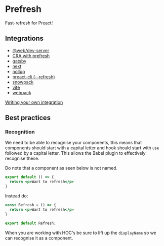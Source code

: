 # Prefresh

Fast-refresh for Preact!

## Integrations

- [@web/dev-server](https://github.com/JoviDeCroock/prefresh/tree/main/packages/web-dev-server)
- [CRA with prefresh](https://github.com/jeremy-coleman/prefresh-cra)
- [gatsby](https://www.gatsbyjs.org/packages/gatsby-plugin-preact/)
- [next](https://github.com/JoviDeCroock/prefresh/tree/main/packages/next)
- [nollup](https://github.com/JoviDeCroock/prefresh/tree/main/packages/nollup)
- [preact-cli (--refresh)](https://github.com/preactjs/preact-cli#preact-watch)
- [snowpack](https://github.com/JoviDeCroock/prefresh/tree/main/packages/snowpack)
- [vite](https://github.com/JoviDeCroock/prefresh/tree/main/packages/vite)
- [webpack](https://github.com/JoviDeCroock/prefresh/tree/main/packages/webpack)

[Writing your own integration](https://dev.to/jovidecroock/prefresh-fast-refresh-for-preact-26kg)

## Best practices

### Recognition

We need to be able to recognise your components, this means that components should
start with a capital letter and hook should start with `use` followed by a capital letter.
This allows the Babel plugin to effectively recognise these.

Do note that a component as seen below is not named.

```jsx
export default () => {
  return <p>Want to refresh</p>
}
```

Instead do:

```jsx
const Refresh = () => {
  return <p>Want to refresh</p>
}

export default Refresh;
```

When you are working with HOC's be sure to lift up the `displayName` so we can
recognise it as a component.

